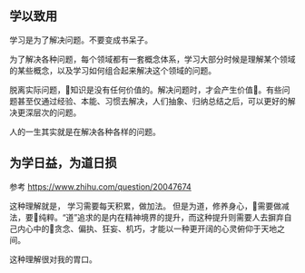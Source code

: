 

## 学以致用

学习是为了解决问题。不要变成书呆子。

为了解决各种问题，每个领域都有一套概念体系，学习大部分时候是理解某个领域的某些概念，以及学习如何组合起来解决这个领域的问题。

脱离实际问题，知识是没有任何价值的。解决问题时，才会产生价值。有些问题甚至仅通过经验、本能、习惯去解决，人们抽象、归纳总结之后，可以更好的解决更深层次的问题。

人的一生其实就是在解决各种各样的问题。

## 为学日益，为道日损

参考 <https://www.zhihu.com/question/20047674>

这种理解就是， 学习需要每天积累，做加法。 但是为道，修养身心，需要做减法，要纯粹。“道”追求的是内在精神境界的提升，而这种提升则需要人去摒弃自己内心中的贪念、偏执、狂妄、机巧，才能以一种更开阔的心灵俯仰于天地之间。

这种理解很对我的胃口。
